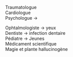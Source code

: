 
Traumatologue  
Cardiologue  
Psychologue -> 

Ophtalmologiste -> yeux  
Dentiste -> infection dentaire  
Pédiatre -> Jeunes  
Médicament scientifique  
Magie et plante hallucinogène